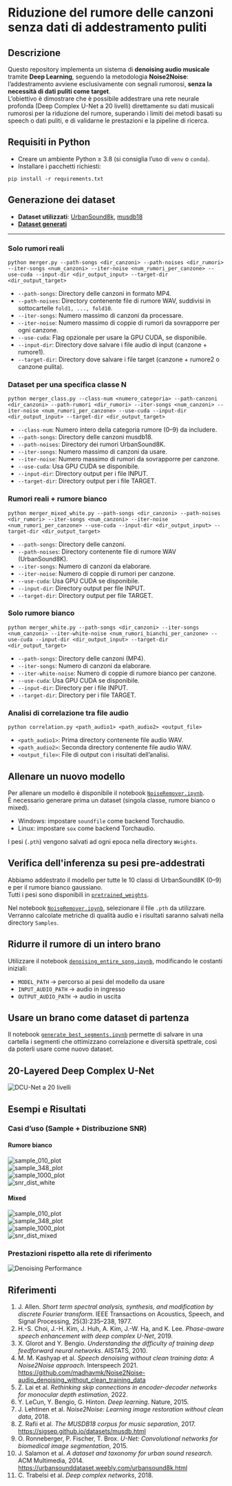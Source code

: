 
# Riduzione del rumore delle canzoni senza dati di addestramento puliti

## Descrizione

Questo repository implementa un sistema di **denoising audio musicale** tramite **Deep Learning**, seguendo la metodologia **Noise2Noise**: l’addestramento avviene esclusivamente con segnali rumorosi, **senza la necessità di dati puliti come target**.  
L’obiettivo è dimostrare che è possibile addestrare una rete neurale profonda (Deep Complex U-Net a 20 livelli) direttamente su dati musicali rumorosi per la riduzione del rumore, superando i limiti dei metodi basati su speech o dati puliti, e di validarne le prestazioni e la pipeline di ricerca.

## Requisiti in Python

- Creare un ambiente Python ≥ 3.8 (si consiglia l’uso di `venv` o `conda`).
- Installare i pacchetti richiesti:

```
pip install -r requirements.txt
```

## Generazione dei dataset

- **Dataset utilizzati**: [UrbanSound8k](https://urbansounddataset.weebly.com/urbansound8k.html), [musdb18](https://sigsep.github.io/datasets/musdb.html)
- **[Dataset generati](LinkDatasetKaggle.md)**

---

### Solo rumori reali

```
python merger.py --path-songs <dir_canzoni> --path-noises <dir_rumori> --iter-songs <num_canzoni> --iter-noise <num_rumori_per_canzone> --use-cuda --input-dir <dir_output_input> --target-dir <dir_output_target>
```

- `--path-songs`: Directory delle canzoni in formato MP4.
- `--path-noises`: Directory contenente file di rumore WAV, suddivisi in sottocartelle `fold1, ..., fold10`.
- `--iter-songs`: Numero massimo di canzoni da processare.
- `--iter-noise`: Numero massimo di coppie di rumori da sovrapporre per ogni canzone.
- `--use-cuda`: Flag opzionale per usare la GPU CUDA, se disponibile.
- `--input-dir`: Directory dove salvare i file audio di input (canzone + rumore1).
- `--target-dir`: Directory dove salvare i file target (canzone + rumore2 o canzone pulita).

### Dataset per una specifica classe N

```
python merger_class.py --class-num <numero_categoria> --path-canzoni <dir_canzoni> --path-rumori <dir_rumori> --iter-songs <num_canzoni> --iter-noise <num_rumori_per_canzone> --use-cuda --input-dir <dir_output_input> --target-dir <dir_output_target>
```

- `--class-num`: Numero intero della categoria rumore (0–9) da includere.
- `--path-songs`: Directory delle canzoni musdb18.
- `--path-noises`: Directory dei rumori UrbanSound8K.
- `--iter-songs`: Numero massimo di canzoni da usare.
- `--iter-noise`: Numero massimo di rumori da sovrapporre per canzone.
- `--use-cuda`: Usa GPU CUDA se disponibile.
- `--input-dir`: Directory output per i file INPUT.
- `--target-dir`: Directory output per i file TARGET.

### Rumori reali + rumore bianco

```
python merger_mixed_white.py --path-songs <dir_canzoni> --path-noises <dir_rumori> --iter-songs <num_canzoni> --iter-noise <num_rumori_per_canzone> --use-cuda --input-dir <dir_output_input> --target-dir <dir_output_target>
```

- `--path-songs`: Directory delle canzoni.
- `--path-noises`: Directory contenente file di rumore WAV (UrbanSound8K).
- `--iter-songs`: Numero di canzoni da elaborare.
- `--iter-noise`: Numero di coppie di rumori per canzone.
- `--use-cuda`: Usa GPU CUDA se disponibile.
- `--input-dir`: Directory output per file INPUT.
- `--target-dir`: Directory output per file TARGET.

### Solo rumore bianco

```
python merger_white.py --path-songs <dir_canzoni> --iter-songs <num_canzoni> --iter-white-noise <num_rumori_bianchi_per_canzone> --use-cuda --input-dir <dir_output_input> --target-dir <dir_output_target>
```

- `--path-songs`: Directory delle canzoni (MP4).
- `--iter-songs`: Numero di canzoni da elaborare.
- `--iter-white-noise`: Numero di coppie di rumore bianco per canzone.
- `--use-cuda`: Usa GPU CUDA se disponibile.
- `--input-dir`: Directory per i file INPUT.
- `--target-dir`: Directory per i file TARGET.

### Analisi di correlazione tra file audio

```
python correlation.py <path_audio1> <path_audio2> <output_file>
```

- `<path_audio1>`: Prima directory contenente file audio WAV.
- `<path_audio2>`: Seconda directory contenente file audio WAV.
- `<output_file>`: File di output con i risultati dell’analisi.

## Allenare un nuovo modello

Per allenare un modello è disponibile il notebook [`NoiseRemover.ipynb`](NoiseRemover.ipynb).  
È necessario generare prima un dataset (singola classe, rumore bianco o mixed).

- Windows: impostare `soundfile` come backend Torchaudio.
- Linux: impostare `sox` come backend Torchaudio.

I pesi (`.pth`) vengono salvati ad ogni epoca nella directory `Weights`.

## Verifica dell'inferenza su pesi pre-addestrati

Abbiamo addestrato il modello per tutte le 10 classi di UrbanSound8K (0–9) e per il rumore bianco gaussiano.  
Tutti i pesi sono disponibili in [`pretrained_weights`](pretrained_weights).

Nel notebook [`NoiseRemover.ipynb`](NoiseRemover.ipynb), selezionare il file `.pth` da utilizzare.  
Verranno calcolate metriche di qualità audio e i risultati saranno salvati nella directory `Samples`.

## Ridurre il rumore di un intero brano

Utilizzare il notebook [`denoising_entire_song.ipynb`](scripts/denoising_entire_song.ipynb), modificando le costanti iniziali:
- `MODEL_PATH` → percorso ai pesi del modello da usare
- `INPUT_AUDIO_PATH` → audio in ingresso
- `OUTPUT_AUDIO_PATH` → audio in uscita

## Usare un brano come dataset di partenza

Il notebook [`generate_best_segments.ipynb`](scripts/generate_best_segments.ipynb) permette di salvare in una cartella i segmenti che ottimizzano correlazione e diversità spettrale, così da poterli usare come nuovo dataset.

## 20-Layered Deep Complex U-Net

![DCU-Net a 20 livelli](samples_e_valutazioni/dcunet20.bmp)

## Esempi e Risultati

### Casi d’uso (Sample + Distribuzione SNR)

#### Rumore bianco
![sample_010_plot](samples_e_valutazioni/white/sample_010_plot.png)  
![sample_348_plot](samples_e_valutazioni/white/sample_348_plot.png)  
![sample_1000_plot](samples_e_valutazioni/white/sample_1000_plot.png)  
![snr_dist_white](samples_e_valutazioni/white/snr_distributions.png)  

#### Mixed
![sample_010_plot](samples_e_valutazioni/mixed/sample_010_plot.png)  
![sample_348_plot](samples_e_valutazioni/mixed/sample_348_plot.png)  
![sample_1000_plot](samples_e_valutazioni/mixed/sample_1000_plot.png)  
![snr_dist_mixed](samples_e_valutazioni/mixed/snr_distributions.png)  

### Prestazioni rispetto alla rete di riferimento
![Denoising Performance](samples_e_valutazioni/DenoisingPerformance.bmp)

## Riferimenti

1. J. Allen. *Short term spectral analysis, synthesis, and modification by discrete Fourier transform*. IEEE Transactions on Acoustics, Speech, and Signal Processing, 25(3):235–238, 1977.
2. H.-S. Choi, J.-H. Kim, J. Huh, A. Kim, J.-W. Ha, and K. Lee. *Phase-aware speech enhancement with deep complex U-Net*, 2019.
3. X. Glorot and Y. Bengio. *Understanding the difficulty of training deep feedforward neural networks*. AISTATS, 2010.
4. M. M. Kashyap et al. *Speech denoising without clean training data: A Noise2Noise approach*. Interspeech 2021. https://github.com/madhavmk/Noise2Noise-audio_denoising_without_clean_training_data
5. Z. Lai et al. *Rethinking skip connections in encoder-decoder networks for monocular depth estimation*, 2022.
6. Y. LeCun, Y. Bengio, G. Hinton. *Deep learning*. Nature, 2015.
7. J. Lehtinen et al. *Noise2Noise: Learning image restoration without clean data*, 2018.
8. Z. Rafii et al. *The MUSDB18 corpus for music separation*, 2017. https://sigsep.github.io/datasets/musdb.html
9. O. Ronneberger, P. Fischer, T. Brox. *U-Net: Convolutional networks for biomedical image segmentation*, 2015.
10. J. Salamon et al. *A dataset and taxonomy for urban sound research*. ACM Multimedia, 2014. https://urbansounddataset.weebly.com/urbansound8k.html
11. C. Trabelsi et al. *Deep complex networks*, 2018.
